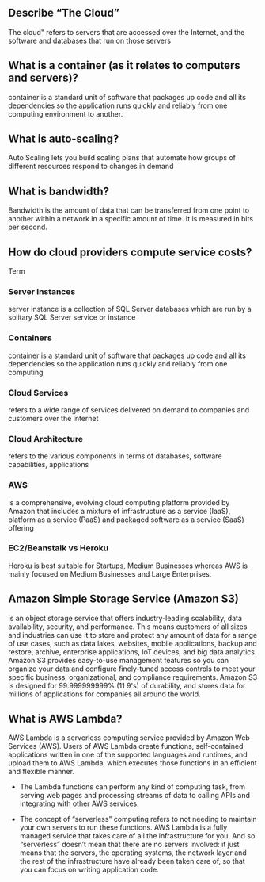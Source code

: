 ## Describe “The Cloud”
The cloud" refers to servers that are accessed over the Internet, and the software and databases that run on those servers
## What is a container (as it relates to computers and servers)?
 container is a standard unit of software that packages up code and all its dependencies so the application runs quickly and reliably from one computing environment to another.
## What is auto-scaling?
Auto Scaling lets you build scaling plans that automate how groups of different resources respond to changes in demand
## What is bandwidth?
Bandwidth is the amount of data that can be transferred from one point to another within a network in a specific amount of time. It is measured in bits per second.

## How do cloud providers compute service costs?


Term
### Server Instances
 server instance is a collection of SQL Server databases which are run by a solitary SQL Server service or instance
### Containers
container is a standard unit of software that packages up code and all its dependencies so the application runs quickly and reliably from one computing 
### Cloud Services
refers to a wide range of services delivered on demand to companies and customers over the internet
### Cloud Architecture
refers to the various components in terms of databases, software capabilities, applications
### AWS
is a comprehensive, evolving cloud computing platform provided by Amazon that includes a mixture of infrastructure as a service (IaaS), platform as a service (PaaS) and packaged software as a service (SaaS) offering
### EC2/Beanstalk vs Heroku
Heroku is best suitable for Startups, Medium Businesses whereas AWS is mainly focused on Medium Businesses and Large Enterprises.



## Amazon Simple Storage Service (Amazon S3) 
is an object storage service that offers industry-leading scalability, data availability, security, and performance. This means customers of all sizes and industries can use it to store and protect any amount of data for a range of use cases, such as data lakes, websites, mobile applications, backup and restore, archive, enterprise applications, IoT devices, and big data analytics. Amazon S3 provides easy-to-use management features so you can organize your data and configure finely-tuned access controls to meet your specific business, organizational, and compliance requirements. Amazon S3 is designed for 99.999999999% (11 9's) of durability, and stores data for millions of applications for companies all around the world.



## What is AWS Lambda?
AWS Lambda is a serverless computing service provided by Amazon Web Services (AWS). Users of AWS Lambda create functions, self-contained applications written in one of the supported languages and runtimes, and upload them to AWS Lambda, which executes those functions in an efficient and flexible manner.

- The Lambda functions can perform any kind of computing task, from serving web pages and processing streams of data to calling APIs and integrating with other AWS services.

- The concept of “serverless” computing refers to not needing to maintain your own servers to run these functions. AWS Lambda is a fully managed service that takes care of all the infrastructure for you. And so “serverless” doesn’t mean that there are no servers involved: it just means that the servers, the operating systems, the network layer and the rest of the infrastructure have already been taken care of, so that you can focus on writing application code.